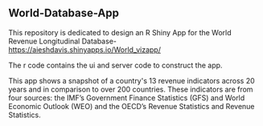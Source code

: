 ## World-Database-App

This repository is dedicated to design an R Shiny App for the World Revenue Longitudinal Database- https://aieshdavis.shinyapps.io/World_vizapp/

The r code contains the ui and server code to construct the app.  


This app shows a snapshot of a country's 13 revenue indicators across 20 years and in comparison to over 200 countries. These indicators are from four sources: the IMF’s Government Finance Statistics (GFS) and World Economic Outlook (WEO) and the OECD’s Revenue Statistics and Revenue Statistics. 


<the app is yet to be deployed>

